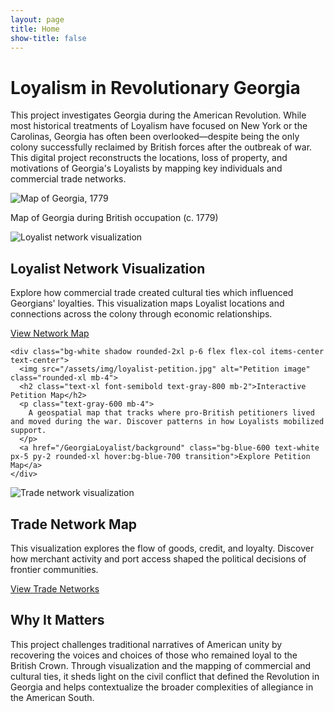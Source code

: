 ```yaml
---
layout: page
title: Home
show-title: false
---
```


<div class="w-full flex flex-col items-center justify-start px-4 py-10 bg-gray-50">
  <div class="max-w-5xl text-center mb-12">
    <h1 class="text-4xl md:text-5xl font-bold text-gray-900 mb-6">Loyalism in Revolutionary Georgia</h1>
    <p class="text-lg text-gray-700 leading-relaxed">
      This project investigates Georgia during the American Revolution.
      While most historical treatments of Loyalism have focused on New York or the Carolinas, Georgia has often been overlooked—despite being the
      only colony successfully reclaimed by British forces after the outbreak of war. This digital project reconstructs the locations, loss of property, and
      motivations of Georgia's Loyalists by mapping key individuals and commercial trade networks.
    </p>
  </div>

  <!-- Image block -->
  <div class="w-full max-w-4xl mb-12">
    <img src="/assets/img/georgia-map-1779.jpg" alt="Map of Georgia, 1779" class="rounded-xl shadow-lg mx-auto">
    <p class="text-center text-sm text-gray-500 mt-2">Map of Georgia during British occupation (c. 1779)</p>
  </div>

  <!-- Section with project intro and links -->
  <div class="grid grid-cols-1 md:grid-cols-2 gap-8 max-w-5xl w-full mb-16">
    <div class="bg-white shadow rounded-2xl p-6 flex flex-col items-center text-center">
      <img src="/assets/img/loyalist-network.jpg" alt="Loyalist network visualization" class="rounded-xl mb-4">
      <h2 class="text-xl font-semibold text-gray-800 mb-2">Loyalist Network Visualization</h2>
      <p class="text-gray-600 mb-4">
        Explore how commercial trade created cultural ties which influenced Georgians' loyalties. This visualization maps Loyalist locations and connections across the colony through economic relationships.
      </p>
      <a href="/GeorgiaLoyalist/Gloyalists" class="bg-blue-600 text-white px-5 py-2 rounded-xl hover:bg-blue-700 transition">View Network Map</a>
    </div>

    <div class="bg-white shadow rounded-2xl p-6 flex flex-col items-center text-center">
      <img src="/assets/img/loyalist-petition.jpg" alt="Petition image" class="rounded-xl mb-4">
      <h2 class="text-xl font-semibold text-gray-800 mb-2">Interactive Petition Map</h2>
      <p class="text-gray-600 mb-4">
        A geospatial map that tracks where pro-British petitioners lived and moved during the war. Discover patterns in how Loyalists mobilized support.
      </p>
      <a href="/GeorgiaLoyalist/background" class="bg-blue-600 text-white px-5 py-2 rounded-xl hover:bg-blue-700 transition">Explore Petition Map</a>
    </div>
  </div>

  <!-- New Trade Networks Section -->
  <div class="bg-white shadow rounded-2xl p-6 flex flex-col items-center text-center mb-16 max-w-xl">
    <img src="/assets/img/trade-network.jpg" alt="Trade network visualization" class="rounded-xl mb-4">
    <h2 class="text-xl font-semibold text-gray-800 mb-2">Trade Network Map</h2>
    <p class="text-gray-600 mb-4">
      This visualization explores the flow of goods, credit, and loyalty. Discover how merchant activity and port access shaped the political decisions of frontier communities.
    </p>
    <a href="/GeorgiaLoyalist/trade" class="bg-blue-600 text-white px-5 py-2 rounded-xl hover:bg-blue-700 transition">View Trade Networks</a>
  </div>

  <!-- Concluding paragraph -->
  <div class="max-w-4xl text-center">
    <h2 class="text-2xl font-bold text-gray-900 mb-4">Why It Matters</h2>
    <p class="text-lg text-gray-700 leading-relaxed">
      This project challenges traditional narratives of American unity by recovering the voices and choices of those who remained loyal to the British Crown. 
      Through visualization and the mapping of commercial and cultural ties, it sheds light on the civil conflict that defined the Revolution in Georgia and helps contextualize 
      the broader complexities of allegiance in the American South.
    </p>
  </div>
</div>

